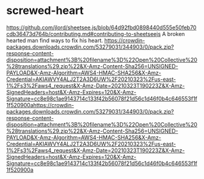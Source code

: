 # screwed-heart
https://github.com/jlord/sheetsee.js/blob/64d92fbd0898440d555e50feb70cdb36473d764b/contributing.md#contributing-to-sheetseejs
A broken  hearted man  find ways to fix his heart.
https://crowdin-packages.downloads.crowdin.com/53279031/344903/0/pack.zip?response-content-disposition=attachment%3B%20filename%3D%22Open%20Collective%20%28translations%29.zip%22&X-Amz-Content-Sha256=UNSIGNED-PAYLOAD&X-Amz-Algorithm=AWS4-HMAC-SHA256&X-Amz-Credential=AKIAWVY4ALJ2T2A3D6UW%2F20210323%2Fus-east-1%2Fs3%2Faws4_request&X-Amz-Date=20210323T190223Z&X-Amz-SignedHeaders=host&X-Amz-Expires=120&X-Amz-Signature=cc8e98c1ae9143714c133f42b56078f21d56c1d46f0b4c646553f1f1f520900ahttps://crowdin-packages.downloads.crowdin.com/53279031/344903/0/pack.zip?response-content-disposition=attachment%3B%20filename%3D%22Open%20Collective%20%28translations%29.zip%22&X-Amz-Content-Sha256=UNSIGNED-PAYLOAD&X-Amz-Algorithm=AWS4-HMAC-SHA256&X-Amz-Credential=AKIAWVY4ALJ2T2A3D6UW%2F20210323%2Fus-east-1%2Fs3%2Faws4_request&X-Amz-Date=20210323T190223Z&X-Amz-SignedHeaders=host&X-Amz-Expires=120&X-Amz-Signature=cc8e98c1ae9143714c133f42b56078f21d56c1d46f0b4c646553f1f1f520900a
